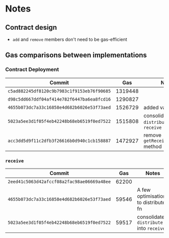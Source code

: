 # Notes

## Contract design

- `add` and `remove` members don't need to be gas-efficient

## Gas comparisons between implementations

### Contract Deployment

| Commit                                     | Gas     | Notes                                   |
| ------------------------------------------ | ------- | --------------------------------------- |
| `c5ad882245df8120c9b7983c1f9153eb76f90685` | 1319448 |                                         |
| `d98c5dd667ddf04af414e782f6447ba6ea8fcd16` | 1290827 |                                         |
| `4655b073dc7a33c16858e4d682b6026e53f73aed` | 1526729 | added various fns                       |
| `5023a5ee3d1f05f4eb42248b68eb6519f0ed7522` | 1515808 | consolidate `distribute` into `receive` |
| `acc3dd5d9f11c2dfb3f26616b0d940c1cb158887` | 1472927 | remove `getReceiversPercent` method     |

### `receive`

| Commit                                     | Gas   | Notes                                   |
| ------------------------------------------ | ----- | --------------------------------------- |
| `2eed41c5063d42afccf08a2fac98ae06669a48ee` | 62200 |                                         |
| `4655b073dc7a33c16858e4d682b6026e53f73aed` | 59546 | A few optimisations to distribute fn    |
| `5023a5ee3d1f05f4eb42248b68eb6519f0ed7522` | 59517 | consolidate `distribute` into `receive` |
